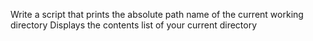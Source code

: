 Write a script that prints the absolute path name of the current working directory
Displays the contents list of your current directory
